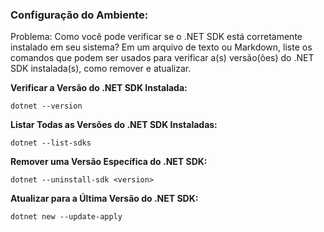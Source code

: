 <h3>Configuração do Ambiente:</h3>

<p>Problema: Como você pode verificar se o .NET SDK está corretamente instalado em seu sistema? Em um arquivo de texto ou Markdown, liste os comandos que podem ser usados para verificar a(s) versão(ões) do .NET SDK instalada(s), como remover e atualizar.</p>

**Verificar a Versão do .NET SDK Instalada:**

`dotnet --version`

**Listar Todas as Versões do .NET SDK Instaladas:**

`dotnet --list-sdks`

**Remover uma Versão Específica do .NET SDK:**

`dotnet --uninstall-sdk <version>`

**Atualizar para a Última Versão do .NET SDK:**

`dotnet new --update-apply`
